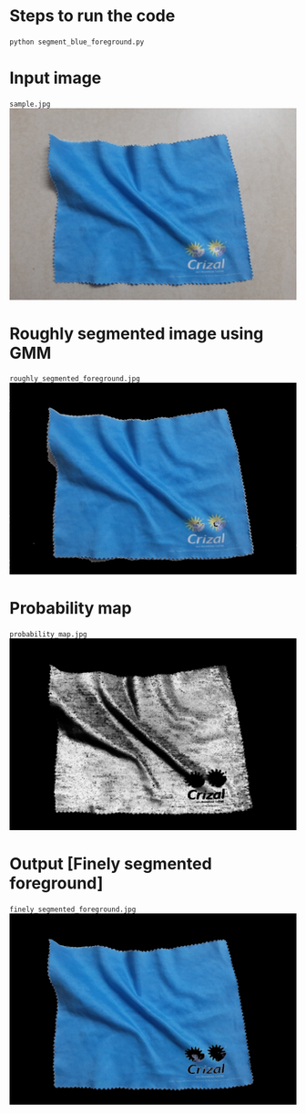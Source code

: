 # Steps to run the code
`python segment_blue_foreground.py`

# Input image
`sample.jpg`
![Raw Image](resized_raw_img.jpg)

# Roughly segmented image using GMM
`roughly_segmented_foreground.jpg`
![roughly_segmented_foreground](roughly_segmented_foreground.jpg)

# Probability map
`probability_map.jpg`
![roughly_segmented_foreground](probability_map.jpg)

# Output [Finely segmented foreground]
`finely_segmented_foreground.jpg`
![finely_segmented_foreground](finely_segmented_foreground.jpg)
